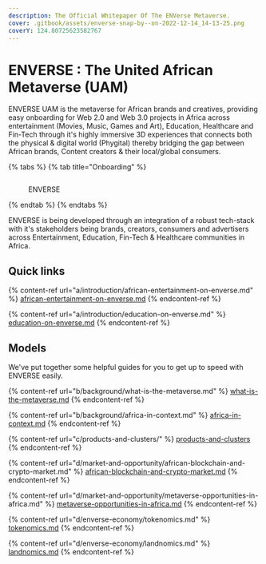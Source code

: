 ```yaml
---
description: The Official Whitepaper Of The ENVerse Metaverse.
cover: .gitbook/assets/enverse-snap-by--on-2022-12-14_14-13-25.png
coverY: 124.80725623582767
---
```


# ENVERSE : The United African Metaverse (UAM)

ENVERSE UAM is the metaverse for African brands and creatives, providing easy onboarding for Web 2.0 and Web 3.0 projects in Africa across entertainment (Movies, Music, Games and Art), Education, Healthcare and Fin-Tech through it's highly immersive 3D experiences that connects both the physical & digital world (Phygital) thereby bridging the gap between African brands, Content creators & their local/global consumers.

{% tabs %}
{% tab title="Onboarding" %}
<figure><img src=".gitbook/assets/enverse-snap-by--on-2022-12-14_14-13-25.gif" alt=""><figcaption><p>ENVERSE</p></figcaption></figure>
{% endtab %}
{% endtabs %}

ENVERSE is being developed through an integration of a robust tech-stack with it's stakeholders being brands, creators, consumers and advertisers across Entertainment, Education, Fin-Tech & Healthcare communities in Africa.

## Quick links

{% content-ref url="a/introduction/african-entertainment-on-enverse.md" %}
[african-entertainment-on-enverse.md](a/introduction/african-entertainment-on-enverse.md)
{% endcontent-ref %}

{% content-ref url="a/introduction/education-on-enverse.md" %}
[education-on-enverse.md](a/introduction/education-on-enverse.md)
{% endcontent-ref %}

## Models

We've put together some helpful guides for you to get up to speed with ENVERSE easily.

{% content-ref url="b/background/what-is-the-metaverse.md" %}
[what-is-the-metaverse.md](b/background/what-is-the-metaverse.md)
{% endcontent-ref %}

{% content-ref url="b/background/africa-in-context.md" %}
[africa-in-context.md](b/background/africa-in-context.md)
{% endcontent-ref %}

{% content-ref url="c/products-and-clusters/" %}
[products-and-clusters](c/products-and-clusters/)
{% endcontent-ref %}

{% content-ref url="d/market-and-opportunity/african-blockchain-and-crypto-market.md" %}
[african-blockchain-and-crypto-market.md](d/market-and-opportunity/african-blockchain-and-crypto-market.md)
{% endcontent-ref %}

{% content-ref url="d/market-and-opportunity/metaverse-opportunities-in-africa.md" %}
[metaverse-opportunities-in-africa.md](d/market-and-opportunity/metaverse-opportunities-in-africa.md)
{% endcontent-ref %}

{% content-ref url="d/enverse-economy/tokenomics.md" %}
[tokenomics.md](d/enverse-economy/tokenomics.md)
{% endcontent-ref %}

{% content-ref url="d/enverse-economy/landnomics.md" %}
[landnomics.md](d/enverse-economy/landnomics.md)
{% endcontent-ref %}
